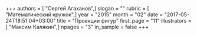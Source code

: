 +++
authors = [ "Сергей Агаханов",]
slogan = ""
rubric = [ "Математический кружок",]
year = "2015"
month = "02"
date = "2017-05-24T18:51:04+03:00"
title = "Проекции фигур"
first_page = "11"
illustrators = [ "Максим Калякин",]
npages = "3"
in_sample = false
+++
